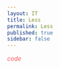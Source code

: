```yaml
---
layout: IT
title: Less
permalink: Less
published: true
sidebar: false
---
```


<p><i class="material-icons ikoon" style='color: #FF555D;'>code</i></p>